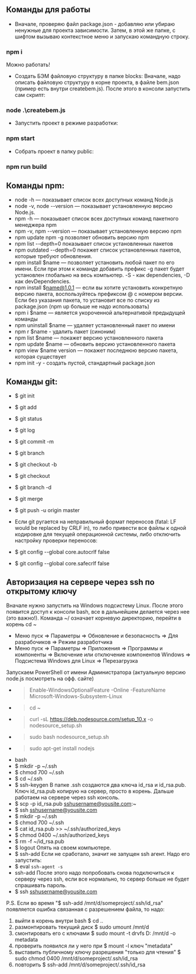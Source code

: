 ## Команды для работы
- Вначале, проверяю файл package.json - добавляю или убираю ненужные для проекта зависимости. Затем, в этой же папке, с шифтом вызываю контекстное меню и запускаю командную строку.

### npm i
Можно работать!

- Создать БЭМ файловую структуру в папке blocks:
Вначале, надо описать файловую структуру в корне проекта, в файле bem.json (пример есть внутри createbem.js). После этого в консоли запустить сам скрипт:
### node .\createbem.js

- Запустить проект в режиме разработки:
### npm start

- Собрать проект в папку public:
### npm run build


## Команды npm:
- node -h — показывает список всех доступных команд Node.js
- node -v, node --version — показывает установленную версию Node.js.
- npm -h — показывает список всех доступных команд пакетного менеджера npm
- npm -v, npm --version — показывает установленную версию npm
- npm update npm -g позволяет обновить версию npm
- npm list --depth=0 показывает список установленных пакетов
- npm outdated --depth=0 покажет список установленных пакетов, которые требуют обновления.
- npm install $name — позволяет установить любой пакет по его имени. Если при этом к команде добавить префикс -g пакет будет установлен глобально на весь компьютер. -S - как dependencies, -D как devDependencies. 
- npm install $name@1.0.1 — если вы хотите установить конкретную версию пакета, воспользуйтесь префиксом @ с номером версии. Если без указания пакета, то установит все по списку из package.json (npm up больше не надо использовать)
- npm i $name — является укороченной альтернативой предыдущей команды
- npm uninstall $name — удаляет установленный пакет по имени
- npm r $name - удалить пакет (синоним)
- npm list $name — покажет версию установленного пакета
- npm update $name — обновить версию установленного пакета
- npm view $name version — покажет последнюю версию пакета, которая существует
- npm init -y - создать пустой, стандартный package.json


## Команды git:
- $ git init 
- $ git add <!-- добавить в кэш -->
- $ git status
- $ git log
- $ git commit -m <commit name>
- $ git branch <new branch name> 
- $ git checkout -b <new branch name> 
- $ git checkout <branch name> 
- $ git branch -d <branch name> 
- $ git merge <another branch name> 
- $ git push -u origin master



- Если git ругается на неправильный формат переносов (fatal: LF would be replaced by CRLF in), то либо привести все файлы к одной кодировке для текущей операционной системы, либо отключить настройку проверки переносов:

- $ git config --global core.autocrlf false
- $ git config --global core.safecrlf false

## Авторизация на сервере через ssh по открытому ключу
Вначале нужно запустить на Windows подсистему Linux. После этого появится доступ к консоли bash, все в дальнейшем делается через нее (это важно!). Команда ~/ означает корневую директорию, перейти в корень cd ~

- Меню пуск => Параметры => Обновление и безопасность => Для разрабочиков => Режим разработчика
- Меню пуск => Параметры => Приложения => Программы и компоненты => Включение или отключение компонентов Windows => Подсистема Windows для Linux => Перезагрузка

Запускаем PowerShell от имени Администратора (актуальную версию node.js посмотреть на офф. сайте)
- > Enable-WindowsOptionalFeature -Online -FeatureName Microsoft-Windows-Subsystem-Linux
- > cd ~
- > curl -sL https://deb.nodesource.com/setup_10.x -o nodesource_setup.sh
- > sudo bash nodesource_setup.sh
- > sudo apt-get install nodejs
- bash
- $ mkdir -p ~/.ssh
- $ chmod 700 ~/.ssh
- $ cd ~/.ssh
- $ ssh-keygen
В папке .ssh создаются два ключа id_rsa и id_rsa.pub. Ключ id_rsa.pub копирую на сервер, просто в корень. Дальше работаем на сервере через ssh консоль.
- $ scp -p id_rsa.pub sshusername@yousite.com:~
- $ ssh sshusername@yousite.com
- $ mkdir -p ~/.ssh
- $ chmod 700 ~/.ssh
- $ cat id_rsa.pub >> ~/.ssh/authorized_keys
- $ chmod 0400 ~/.ssh/authorized_keys
- $ rm -f ~/id_rsa.pub
- $ logout
Опять на своем компьютере.
- $ ssh-add
Если не сработало, значит не запущен ssh агент. Надо его запустить:
- $ eval `ssh-agent -s`
- ssh-add
После этого надо попробовать снова подключиться к серверу через ssh, если все нормально, то сервер больше не будет спрашивать пароль.
- $ ssh sshusername@yousite.com

P.S.
Если во время "$ ssh-add /mnt/d/someproject/.ssh/id_rsa" появляется ошибка связанная с разрешением файла, то надо:
1. выйти в корень внутри bash $ cd .. 
2. размонтировать текущий диск $ sudo umount /mnt/d
3. смонтировать его с ключами $ sudo mount -t drvfs D: /mnt/d -o metadata
4. проверить появился ли у него при $ mount -l ключ "metadata"
5. выставить публичному ключу разрешения "только для чтения" $ sudo chmod 0400 /mnt/d/someproject/.ssh/id_rsa
6. повторить $ ssh-add /mnt/d/someproject/.ssh/id_rsa

